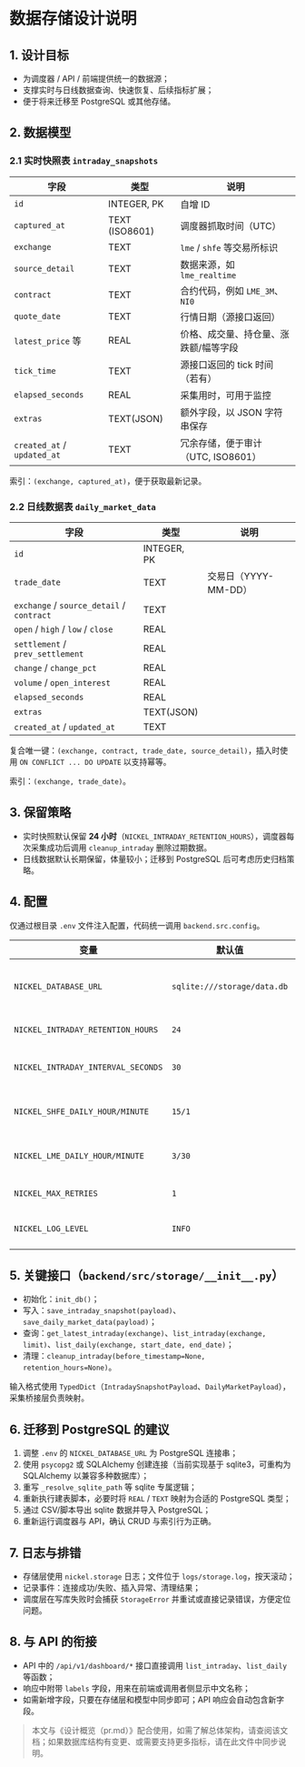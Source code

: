 # 数据存储设计说明

## 1. 设计目标
- 为调度器 / API / 前端提供统一的数据源；
- 支撑实时与日线数据查询、快速恢复、后续指标扩展；
- 便于将来迁移至 PostgreSQL 或其他存储。

## 2. 数据模型

### 2.1 实时快照表 `intraday_snapshots`
| 字段 | 类型 | 说明 |
| --- | --- | --- |
| `id` | INTEGER, PK | 自增 ID |
| `captured_at` | TEXT (ISO8601) | 调度器抓取时间（UTC） |
| `exchange` | TEXT | `lme` / `shfe` 等交易所标识 |
| `source_detail` | TEXT | 数据来源，如 `lme_realtime` |
| `contract` | TEXT | 合约代码，例如 `LME_3M`、`NI0` |
| `quote_date` | TEXT | 行情日期（源接口返回） |
| `latest_price` 等 | REAL | 价格、成交量、持仓量、涨跌额/幅等字段 |
| `tick_time` | TEXT | 源接口返回的 tick 时间（若有） |
| `elapsed_seconds` | REAL | 采集用时，可用于监控 |
| `extras` | TEXT(JSON) | 额外字段，以 JSON 字符串保存 |
| `created_at` / `updated_at` | TEXT | 冗余存储，便于审计（UTC, ISO8601） |

索引：`(exchange, captured_at)`，便于获取最新记录。

### 2.2 日线数据表 `daily_market_data`
| 字段 | 类型 | 说明 |
| --- | --- | --- |
| `id` | INTEGER, PK |
| `trade_date` | TEXT | 交易日（YYYY-MM-DD） |
| `exchange` / `source_detail` / `contract` | TEXT |
| `open` / `high` / `low` / `close` | REAL |
| `settlement` / `prev_settlement` | REAL |
| `change` / `change_pct` | REAL |
| `volume` / `open_interest` | REAL |
| `elapsed_seconds` | REAL |
| `extras` | TEXT(JSON) |
| `created_at` / `updated_at` | TEXT |

复合唯一键：`(exchange, contract, trade_date, source_detail)`，插入时使用 `ON CONFLICT ... DO UPDATE` 以支持幂等。

索引：`(exchange, trade_date)`。

## 3. 保留策略
- 实时快照默认保留 **24 小时**（`NICKEL_INTRADAY_RETENTION_HOURS`），调度器每次采集成功后调用 `cleanup_intraday` 删除过期数据。
- 日线数据默认长期保留，体量较小；迁移到 PostgreSQL 后可考虑历史归档策略。

## 4. 配置
仅通过根目录 `.env` 文件注入配置，代码统一调用 `backend.src.config`。

| 变量 | 默认值 | 用途 |
| --- | --- | --- |
| `NICKEL_DATABASE_URL` | `sqlite:///storage/data.db` | 指定数据库位置，可替换为 PostgreSQL |
| `NICKEL_INTRADAY_RETENTION_HOURS` | `24` | 实时数据保留时长 |
| `NICKEL_INTRADAY_INTERVAL_SECONDS` | `30` | 实时采集间隔（调度层共用） |
| `NICKEL_SHFE_DAILY_HOUR/MINUTE` | `15/1` | SHFE 日线采集时间（北京时间） |
| `NICKEL_LME_DAILY_HOUR/MINUTE` | `3/30` | LME 日线采集时间（北京时间） |
| `NICKEL_MAX_RETRIES` | `1` | 调度器失败重试次数 |
| `NICKEL_LOG_LEVEL` | `INFO` | storage / scheduler 日志级别 |

## 5. 关键接口（`backend/src/storage/__init__.py`）
- 初始化：`init_db()`；
- 写入：`save_intraday_snapshot(payload)`、`save_daily_market_data(payload)`；
- 查询：`get_latest_intraday(exchange)`、`list_intraday(exchange, limit)`、`list_daily(exchange, start_date, end_date)`；
- 清理：`cleanup_intraday(before_timestamp=None, retention_hours=None)`。

输入格式使用 `TypedDict`（`IntradaySnapshotPayload`、`DailyMarketPayload`），采集桥接层负责映射。

## 6. 迁移到 PostgreSQL 的建议
1. 调整 `.env` 的 `NICKEL_DATABASE_URL` 为 PostgreSQL 连接串；
2. 使用 `psycopg2` 或 SQLAlchemy 创建连接（当前实现基于 sqlite3，可重构为 SQLAlchemy 以兼容多种数据库）；
3. 重写 `_resolve_sqlite_path` 等 sqlite 专属逻辑；
4. 重新执行建表脚本，必要时将 `REAL` / `TEXT` 映射为合适的 PostgreSQL 类型；
5. 通过 CSV/脚本导出 sqlite 数据并导入 PostgreSQL；
6. 重新运行调度器与 API，确认 CRUD 与索引行为正确。

## 7. 日志与排错
- 存储层使用 `nickel.storage` 日志；文件位于 `logs/storage.log`，按天滚动；
- 记录事件：连接成功/失败、插入异常、清理结果；
- 调度层在写库失败时会捕获 `StorageError` 并重试或直接记录错误，方便定位问题。

## 8. 与 API 的衔接
- API 中的 `/api/v1/dashboard/*` 接口直接调用 `list_intraday`、`list_daily` 等函数；
- 响应中附带 `labels` 字段，用来在前端或调用者侧显示中文名称；
- 如需新增字段，只要在存储层和模型中同步即可；API 响应会自动包含新字段。

> 本文与《设计概览（pr.md）》配合使用，如需了解总体架构，请查阅该文档；如果数据库结构有变更、或需要支持更多指标，请在此文件中同步说明。

